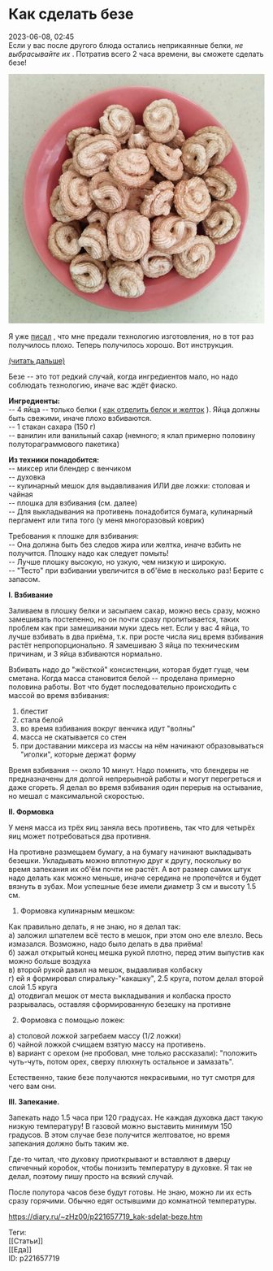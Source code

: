 Как сделать безе
=================

   
 2023-06-08, 02:45   
   Если у вас после другого блюда остались неприкаянные белки,  *не выбрасывайте их*  . Потратив всего 2 часа времени, вы сможете сделать безе!   
   
   [![](pics/WIFfDl.jpg)](https://yapx.ru/image/WIFfD)     
   
 Я уже  [писал](Прецизионно)  , что мне предали технологию изготовления, но в тот раз получилось плохо. Теперь получилось хорошо. Вот инструкция.   
   
  [(читать дальше)](https://zHz00.diary.ru/p221657719.htm?index=1#linkmore221657719m1)      
   
 Безе -- это тот редкий случай, когда ингредиентов мало, но надо соблюдать технологию, иначе вас ждёт фиаско.   
   
  **Ингредиенты:**    
 -- 4 яйца -- только белки (  [как отделить белок и желток](https://www.youtube.com/watch?v=gzAm0UYqZ8I)  ). Яйца должны быть свежими, иначе плохо взбиваются.   
 -- 1 стакан сахара (150 г)   
 -- ванилин или ванильный сахар (немного; я клал примерно половину полутораграммового пакетика)   
   
  **Из техники понадобится:**    
 -- миксер или блендер с венчиком   
 -- духовка   
 -- кулинарный мешок для выдавливания ИЛИ две ложки: столовая и чайная   
 -- плошка для взбивания (см. далее)   
 -- Для выкладывания на противень понадобится бумага, кулинарный пергамент или типа того (у меня многоразовый коврик)   
   
 Требования к плошке для взбивания:   
 -- Она должна быть без следов жира или желтка, иначе взбить не получится. Плошку надо как следует помыть!   
 -- Лучше плошку высокую, но узкую, чем низкую и широкую.   
 -- "Тесто" при взбивании увеличится в об'ёме в несколько раз! Берите с запасом.   
   
  **I. Взбивание**    
   
 Заливаем в плошку белки и засыпаем сахар, можно весь сразу, можно замешивать постепенно, но он почти сразу пропитывается, таких проблем как при замешивании муки здесь нет. Если у вас 4 яйца, то лучше взбивать в два приёма, т.к. при росте числа яиц время взбивания растёт непропорционально. Я замешиваю 3 яйца по техническим причинам, и 3 яйца взбиваются нормально.   
   
 Взбивать надо до "жёсткой" консистенции, которая будет гуще, чем сметана. Когда масса становится белой -- проделана примерно половина работы. Вот что будет последовательно происходить с массой во время взбивания:   
   
 1) блестит   
 2) стала белой   
 3) во время взбивания вокруг венчика идут "волны"   
 4) масса не скатывается со стен   
 5) при доставании миксера из массы на нём начинают образовываться "иголки", которые держат форму   
   
 Время взбивания -- около 10 минут. Надо помнить, что блендеры не предназначены для долгой непрерывной работы и могут перегреться и даже сгореть. Я делал во время взбивания один перерыв на остывание, но мешал с максимальной скоростью.   
   
  **II. Формовка**    
   
 У меня масса из трёх яиц заняла весь противень, так что для четырёх яиц может потребоваться два противня.   
   
 На противне размещаем бумагу, а на бумагу начинают выкладывать безешки. Укладывать можно вплотную друг к другу, поскольку во время запекания их об'ём почти не растёт. А вот размер самих штук надо делать как можно меньше, иначе середина не пропечётся и будет вязнуть в зубах. Мои успешные безе имели диаметр 3 см и высоту 1.5 см.   
   
 1. Формовка кулинарным мешком:   
   
 Как правильно делать, я не знаю, но я делал так:   
 а) заложил шпателем всё тесто в мешок, при этом оно еле влезло. Весь измазался. Возможно, надо было делать в два приёма!   
 б) зажал открытый конец мешка рукой плотно, перед этим выпустив как можно больше воздуха   
 в) второй рукой давил на мешок, выдавливая колбаску   
 г) ей я формировал спиральку-"какашку", 2.5 круга, потом делал второй слой 1.5 круга   
 д) отодвигал мешок от места выкладывания и колбаска просто разрывалась, оставляя сформированную безешку на противне   
   
 2. Формовка с помощью ложек:   
   
 а) столовой ложкой загребаем массу (1/2 ложки)   
 б) чайной ложкой счищаем взятую массу на противень.   
 в) вариант с орехом (не пробовал, мне только рассказали): "положить чуть-чуть, потом орех, сверху плюхнуть остальное и замазать".   
   
 Естественно, такие безе получаются некрасивыми, но тут смотря для чего вам они.   
   
  **III. Запекание.**    
   
 Запекать надо 1.5 часа при 120 градусах. Не каждая духовка даст такую низкую температуру! В газовой можно выставить минимум 150 градусов. В этом случае безе получится желтоватое, но время запекания должно быть таким же.   
   
 Где-то читал, что духовку приоткрывают и вставляют в дверцу спичечный коробок, чтобы понизить температуру в духовке. Я так не делал, поэтому пишу просто на всякий случай.   
   
 После полутора часов безе будут готовы. Не знаю, можно ли их есть сразу горячими. Обычно едят остывшими до комнатной температуры.     
     
 <https://diary.ru/~zHz00/p221657719_kak-sdelat-beze.htm>   
   
 Теги:   
 [[Статьи]]   
 [[Еда]]   
 ID: p221657719
